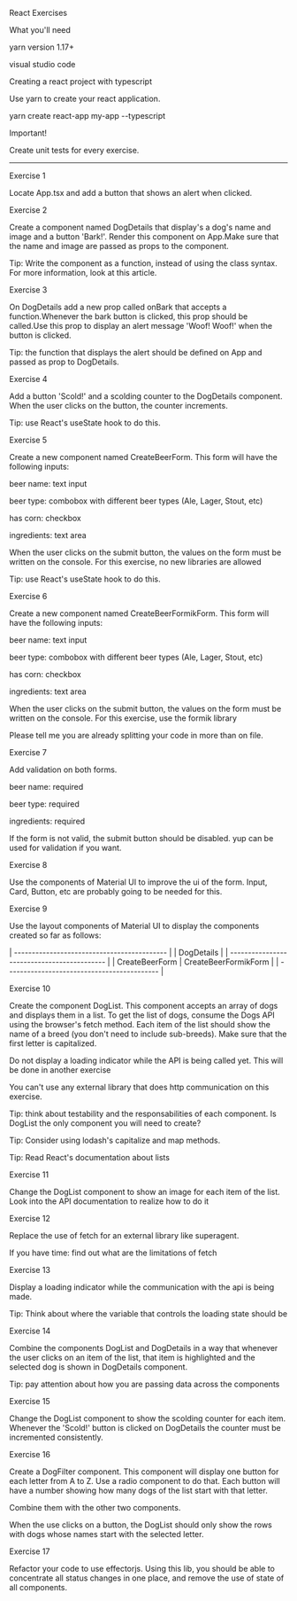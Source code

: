 React Exercises

What you'll need

yarn version 1.17+

visual studio code

Creating a react project with typescript

Use yarn to create your react application.

yarn create react-app my-app --typescript

Important!

Create unit tests for every exercise.

------

Exercise 1

Locate App.tsx and add a button that shows an alert when clicked.

Exercise 2

Create a component named DogDetails that display's a dog's name and image and a button 'Bark!'. Render this component on App.Make sure that the name and image are passed as props to the component.

Tip: Write the component as a function, instead of using the class syntax. For more information, look at this article.

Exercise 3

On DogDetails add a new prop called onBark that accepts a function.Whenever the bark button is clicked, this prop should be called.Use this prop to display an alert message 'Woof! Woof!' when the button is clicked.

Tip: the function that displays the alert should be defined on App and passed as prop to DogDetails.

Exercise 4

Add a button 'Scold!' and a scolding counter to the DogDetails component. When the user clicks on the button, the counter increments.

Tip: use React's useState hook to do this.

Exercise 5

Create a new component named CreateBeerForm. This form will have the following inputs:

beer name: text input

beer type: combobox with different beer types (Ale, Lager, Stout, etc)

has corn: checkbox

ingredients: text area

When the user clicks on the submit button, the values on the form must be written on the console. For this exercise, no new libraries are allowed

Tip: use React's useState hook to do this.

Exercise 6

Create a new component named CreateBeerFormikForm. This form will have the following inputs:

beer name: text input

beer type: combobox with different beer types (Ale, Lager, Stout, etc)

has corn: checkbox

ingredients: text area

When the user clicks on the submit button, the values on the form must be written on the console. For this exercise, use the formik library

Please tell me you are already splitting your code in more than on file.

Exercise 7

Add validation on both forms.

beer name: required

beer type: required

ingredients: required

If the form is not valid, the submit button should be disabled. yup can be used for validation if you want.

Exercise 8

Use the components of Material UI to improve the ui of the form. Input, Card, Button, etc are probably going to be needed for this.

Exercise 9

Use the layout components of Material UI to display the components created so far as follows:

| ------------------------------------------- | 
|                  DogDetails                 | 
| ------------------------------------------- | 
|  CreateBeerForm   |  CreateBeerFormikForm   | 
| ------------------------------------------- |

Exercise 10

Create the component DogList. This component accepts an array of dogs and displays them in a list. To get the list of dogs, consume the Dogs API using the browser's fetch method. Each item of the list should show the name of a breed (you don't need to include sub-breeds). Make sure that the first letter is capitalized.

Do not display a loading indicator while the API is being called yet. This will be done in another exercise

You can't use any external library that does http communication on this exercise.

Tip: think about testability and the responsabilities of each component. Is DogList the only component you will need to create?

Tip: Consider using lodash's capitalize and map methods.

Tip: Read React's documentation about lists

Exercise 11

Change the DogList component to show an image for each item of the list. Look into the API documentation to realize how to do it

Exercise 12

Replace the use of fetch for an external library like superagent.

If you have time: find out what are the limitations of fetch

Exercise 13

Display a loading indicator while the communication with the api is being made.

Tip: Think about where the variable that controls the loading state should be

Exercise 14

Combine the components DogList and DogDetails in a way that whenever the user clicks on an item of the list, that item is highlighted and the selected dog is shown in DogDetails component.

Tip: pay attention about how you are passing data across the components

Exercise 15

Change the DogList component to show the scolding counter for each item. Whenever the 'Scold!' button is clicked on DogDetails the counter must be incremented consistently.

Exercise 16

Create a DogFilter component. This component will display one button for each letter from A to Z. Use a radio component to do that. Each button will have a number showing how many dogs of the list start with that letter.

Combine them with the other two components.

When the use clicks on a button, the DogList should only show the rows with dogs whose names start with the selected letter.

Exercise 17

Refactor your code to use effectorjs. Using this lib, you should be able to concentrate all status changes in one place, and remove the use of state of all components.